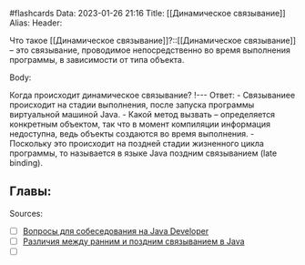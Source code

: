 #flashcards
Data: 2023-01-26 21:16
Title: [[Динамическое связывание]]
Alias:
Header:

Что такое [[Динамическое связывание]]?::[[Динамическое связывание]] – это связывание, проводимое непосредственно во время выполнения программы, в зависимости от типа объекта.
<!--SR:!2023-03-14,3,350-->



Body:



Когда происходит динамическое связывание?
!---
Ответ:
	- Связываниее происходит на стадии выполнения, после запуска программы виртуальной машиной Java.
	- Какой метод вызвать – определяется конкретным объектом, так что в момент компиляции информация недоступна, ведь объекты создаются во время выполнения.
	- Поскольку это происходит на поздней стадии жизненного цикла программы, то называется в языке Java поздним связыванием (late binding).
<!--SR:!2023-03-14,3,350-->




Главы:
-


Sources:
- [ ] [Вопросы для собеседования на Java Developer](https://github.com/enhorse/java-interview/blob/master/README.md#%D0%9E%D0%9E%D0%9F)
- [ ] [Различия между ранним и поздним связыванием в Java](https://javarush.com/groups/posts/439-razlichija-mezhdu-rannim-i-pozdnim-svjazihvaniem-v-java)
- [ ] []()
